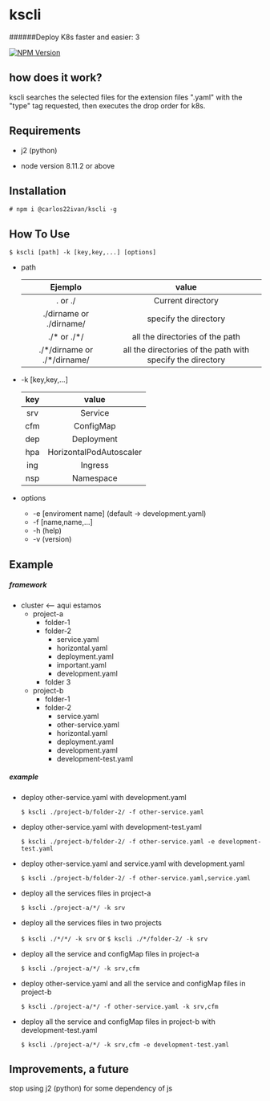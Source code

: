 # kscli

######Deploy K8s faster and easier: 3

[![NPM Version](https://img.shields.io/npm/v/@carlos22ivan/kscli.svg)](https://www.npmjs.com/package/@carlos22ivan/kscli)

## how does it work?

kscli searches the selected files for the extension files ".yaml" with the "type" tag requested, then executes the drop order for k8s.

## Requirements

* j2  (python)

* node version 8.11.2 or above

## Installation

`# npm i @carlos22ivan/kscli -g`

## How To Use

`$ kscli [path] -k [key,key,...] [options]`

* path

    |Ejemplo                            |value                       
    |:---:                              |:---:                      
    |. or ./                            |Current directory| 
    |./dirname or ./dirname/            |specify the directory
    |./\*  or ./\*/                     |all the directories of the path
    |./\*/dirname or ./\*/dirname/</pre>|all the directories of the path with specify the directory

* -k [key,key,...]

    |key    |value                      
    |:---:  |:---:                      
    |srv    |Service                    
    |cfm    |ConfigMap                  
    |dep    |Deployment                 
    |hpa    |HorizontalPodAutoscaler    
    |ing    |Ingress                    
    |nsp    |Namespace                  

* options
    * -e [enviroment name] (default -> development.yaml)
    * -f [name,name,...]
    * -h (help)
    * -v (version)

## Example

##### framework

 * cluster <-- aqui estamos
    * project-a
        * folder-1
        * folder-2
            * service.yaml
            * horizontal.yaml
            * deployment.yaml
            * important.yaml
            * development.yaml
        * folder 3
    * project-b    
        * folder-1
        * folder-2
            * service.yaml
            * other-service.yaml
            * horizontal.yaml
            * deployment.yaml
            * development.yaml
            * development-test.yaml

##### example
    
   * deploy other-service.yaml with development.yaml
    
        `$ kscli ./project-b/folder-2/ -f other-service.yaml`

   * deploy other-service.yaml with development-test.yaml
    
        `$ kscli ./project-b/folder-2/ -f other-service.yaml -e development-test.yaml`
    
   * deploy other-service.yaml and service.yaml with development.yaml
   
        `$ kscli ./project-b/folder-2/ -f other-service.yaml,service.yaml`
   
   * deploy all the services files in project-a
   
        `$ kscli ./project-a/*/ -k srv`
   
   * deploy all the services files in two projects

        `$ kscli ./*/*/ -k srv` or `$ kscli ./*/folder-2/ -k srv`
        
   * deploy all the service and configMap files in project-a
        
        `$ kscli ./project-a/*/ -k srv,cfm`
        
   * deploy other-service.yaml and all the service and configMap files in project-b
        
        `$ kscli ./project-a/*/ -f other-service.yaml -k srv,cfm`
        
   * deploy all the service and configMap files in project-b with development-test.yaml
        
        `$ kscli ./project-a/*/ -k srv,cfm -e development-test.yaml`
        
## Improvements, a future

stop using j2 (python) for some dependency of js


